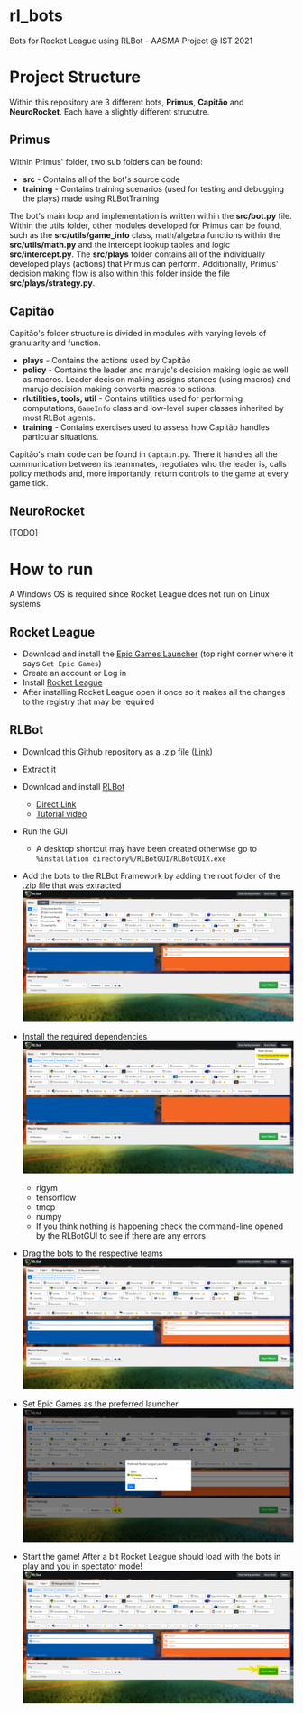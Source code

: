 # rl_bots
Bots for Rocket League using RLBot - AASMA Project @ IST 2021


# Project Structure
Within this repository are 3 different bots, **Primus**, **Capitão** and **NeuroRocket**. Each have a slightly different strucutre.

## Primus
Within Primus' folder, two sub folders can be found:
- **src** - Contains all of the bot's source code
- **training** - Contains training scenarios (used for testing and debugging the plays) made using RLBotTraining

The bot's main loop and implementation is written within the **src/bot.py** file. Within the utils folder, other modules developed for Primus can be found, such as the **src/utils/game_info** class, math/algebra functions within the **src/utils/math.py** and the intercept lookup tables and logic **src/intercept.py**.
The **src/plays** folder contains all of the individually developed plays (actions) that Primus can perform. Additionally, Primus' decision making flow is also within this folder inside the file **src/plays/strategy.py**. 

## Capitão
Capitão's folder structure is divided in modules with varying levels of granularity and function.
- **plays** - Contains the actions used by Capitão 
- **policy** - Contains the leader and marujo's decision making logic as well as macros. Leader decision making assigns stances (using macros) and marujo decision making converts macros to actions.
- **rlutilities, tools, util** - Contains utilities used for performing computations, `GameInfo` class and low-level super classes inherited by most RLBot agents.
- **training** - Contains exercises used to assess how Capitão handles particular situations.

Capitão's main code can be found in `Captain.py`. There it handles all the communication between its teammates, negotiates who the leader is, calls policy methods and, more importantly, return controls to the game at every game tick.

## NeuroRocket
[TODO]

# How to run
A Windows OS is required since Rocket League does not run on Linux systems

## Rocket League
- Download and install the [Epic Games Launcher](https://www.epicgames.com/store/en-US/) (top right corner where it says `Get Epic Games`)
- Create an account or Log in
- Install [Rocket League](https://www.epicgames.com/store/en-US/p/rocket-league)
- After installing Rocket League open it once so it makes all the changes to the registry that may be required

## RLBot
- Download this Github repository as a .zip file ([Link](https://github.com/HerouFenix/rl_bots/archive/refs/heads/main.zip))
- Extract it
- Download and install [RLBot](http://rlbot.org/) 
    - [Direct Link](https://github.com/RLBot/RLBotGUI/releases/download/v1.0/RLBotGUI.msi)
    - [Tutorial video](https://www.youtube.com/watch?v=oXkbizklI2U)
- Run the GUI
    - A desktop shortcut may have been created otherwise go to `%installation directory%/RLBotGUI/RLBotGUIX.exe`
- Add the bots to the RLBot Framework by adding the root folder of the .zip file that was extracted
    ![Add bots](./tutorial/add-bots.png)
- Install the required dependencies
    ![Install dependencies](./tutorial/install-deps.png)
    - rlgym
    - tensorflow
    - tmcp
    - numpy
    - If you think nothing is happening check the command-line opened by the RLBotGUI to see if there are any errors
- Drag the bots to the respective teams
![Drag bots](./tutorial/drag-bots.png)

- Set Epic Games as the preferred launcher
![Set launcher](./tutorial/set-launcher.png)

- Start the game! After a bit Rocket League should load with the bots in play and you in spectator mode!
![start match](./tutorial/start-match.png)
